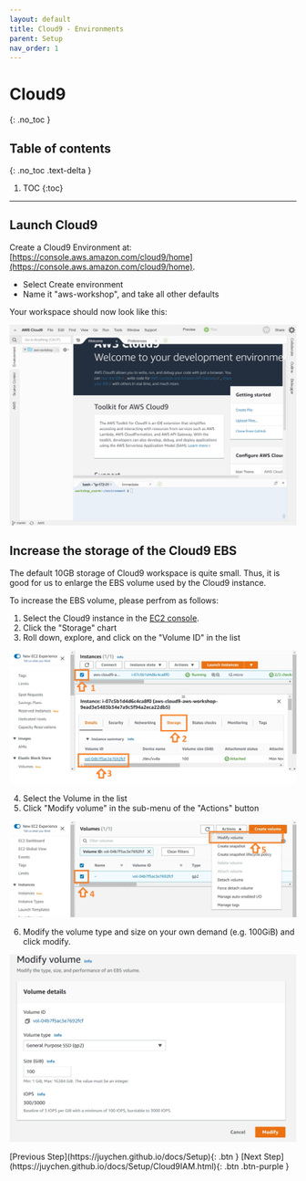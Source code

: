 ```yaml
---
layout: default
title: Cloud9 - Environments
parent: Setup
nav_order: 1
---
```


# Cloud9
{: .no_toc }

## Table of contents
{: .no_toc .text-delta }

1. TOC
{:toc}

---

## Launch Cloud9

Create a Cloud9 Environment at: [https://console.aws.amazon.com/cloud9/home](https://console.aws.amazon.com/cloud9/home).

- Select Create environment
- Name it "aws-workshop", and take all other defaults

Your workspace should now look like this:

![Image](../../src/img/Setup/Cloud9-1.jpg)

## Increase the storage of the Cloud9 EBS

The default 10GB storage of Cloud9 workspace is quite small. Thus, it is good for us to enlarge the EBS volume used by the Cloud9 instance.

To increase the EBS volume, please perfrom as follows:
1. Select the Cloud9 instance in the [EC2 console](https://console.aws.amazon.com/ec2/v2/home#Instances).
2. Click the "Storage" chart
3. Roll down, explore, and click on the "Volume ID" in the list

![Image](../../src/img/Setup/Cloud9-2.jpg)

4. Select the Volume in the list
5. Click "Modify volume" in the sub-menu of the "Actions" button

![Image](../../src/img/Setup/Cloud9-3.jpg)

6. Modify the volume type and size on your own demand (e.g. 100GiB) and click modify.

![Image](../../src/img/Setup/Cloud9-4.jpg)

<div class="code-example" markdown="1">
[Previous Step](https://juychen.github.io/docs/Setup){: .btn }
[Next Step](https://juychen.github.io/docs/Setup/Cloud9IAM.html){: .btn .btn-purple }
</div>
